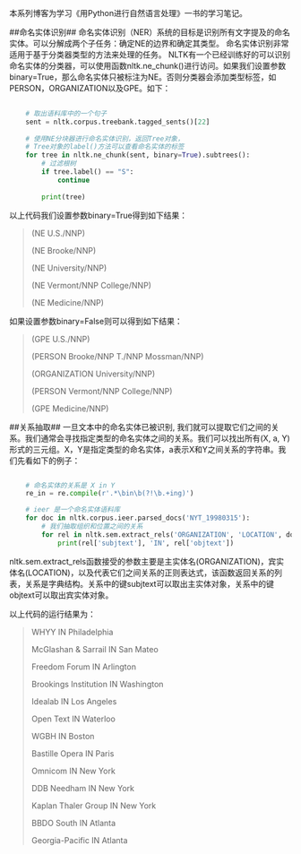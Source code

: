 
本系列博客为学习《用Python进行自然语言处理》一书的学习笔记。

##命名实体识别##
命名实体识别（NER）系统的目标是识别所有文字提及的命名实体。可以分解成两个子任务：确定NE的边界和确定其类型。
命名实体识别非常适用于基于分类器类型的方法来处理的任务。
NLTK有一个已经训练好的可以识别命名实体的分类器，可以使用函数nltk.ne\_chunk()进行访问。如果我们设置参数binary=True，那么命名实体只被标注为NE。否则分类器会添加类型标签，如PERSON，ORGANIZATION以及GPE。如下：

```python
    
    # 取出语料库中的一个句子
    sent = nltk.corpus.treebank.tagged_sents()[22]
    
    # 使用NE分块器进行命名实体识别，返回Tree对象，
    # Tree对象的label()方法可以查看命名实体的标签
    for tree in nltk.ne_chunk(sent, binary=True).subtrees():
        # 过滤根树
        if tree.label() == "S":
            continue
    
        print(tree)

```

以上代码我们设置参数binary=True得到如下结果：

> (NE U.S./NNP)
> 
> (NE Brooke/NNP)
> 
> (NE University/NNP)
> 
> (NE Vermont/NNP College/NNP)
> 
> (NE Medicine/NNP)

如果设置参数binary=False则可以得到如下结果：

> (GPE U.S./NNP)
> 
> (PERSON Brooke/NNP T./NNP Mossman/NNP)
> 
> (ORGANIZATION University/NNP)
> 
> (PERSON Vermont/NNP College/NNP)
> 
> (GPE Medicine/NNP)


##关系抽取##
一旦文本中的命名实体已被识别, 我们就可以提取它们之间的关系。我们通常会寻找指定类型的命名实体之间的关系。我们可以找出所有(X, a, Y)形式的三元组。X，Y是指定类型的命名实体，a表示X和Y之间关系的字符串。我们先看如下的例子：

```python

    # 命名实体的关系是 X in Y
    re_in = re.compile(r'.*\bin\b(?!\b.+ing)')

    # ieer 是一个命名实体语料库
    for doc in nltk.corpus.ieer.parsed_docs('NYT_19980315'):
        # 我们抽取组织和位置之间的关系
        for rel in nltk.sem.extract_rels('ORGANIZATION', 'LOCATION', doc, corpus='ieer', pattern=re_in):
            print(rel['subjtext'], 'IN', rel['objtext'])

```

nltk.sem.extract_rels函数接受的参数主要是主实体名(ORGANIZATION)，宾实体名(LOCATION)，以及代表它们之间关系的正则表达式，该函数返回关系的列表，关系是字典结构。关系中的键subjtext可以取出主实体对象，关系中的键objtext可以取出宾实体对象。

以上代码的运行结果为：

> WHYY IN Philadelphia
> 
> McGlashan &AMP; Sarrail IN San Mateo
> 
> Freedom Forum IN Arlington
> 
> Brookings Institution IN Washington
> 
> Idealab IN Los Angeles
> 
> Open Text IN Waterloo
> 
> WGBH IN Boston
> 
> Bastille Opera IN Paris
> 
> Omnicom IN New York
> 
> DDB Needham IN New York
> 
> Kaplan Thaler Group IN New York
> 
> BBDO South IN Atlanta
> 
> Georgia-Pacific IN Atlanta




